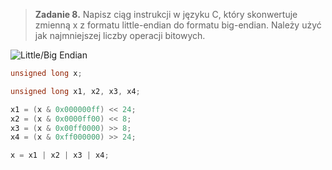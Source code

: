 > **Zadanie 8.** Napisz ciąg instrukcji w języku C, który skonwertuje zmienną x z formatu little-endian do formatu big-endian. Należy użyć jak najmniejszej liczby operacji bitowych.

![Little/Big Endian](https://i.imgur.com/B899rY2.png)

```c
unsigned long x;

unsigned long x1, x2, x3, x4;

x1 = (x & 0x000000ff) << 24;
x2 = (x & 0x0000ff00) << 8;
x3 = (x & 0x00ff0000) >> 8;
x4 = (x & 0xff000000) >> 24;

x = x1 | x2 | x3 | x4;
```